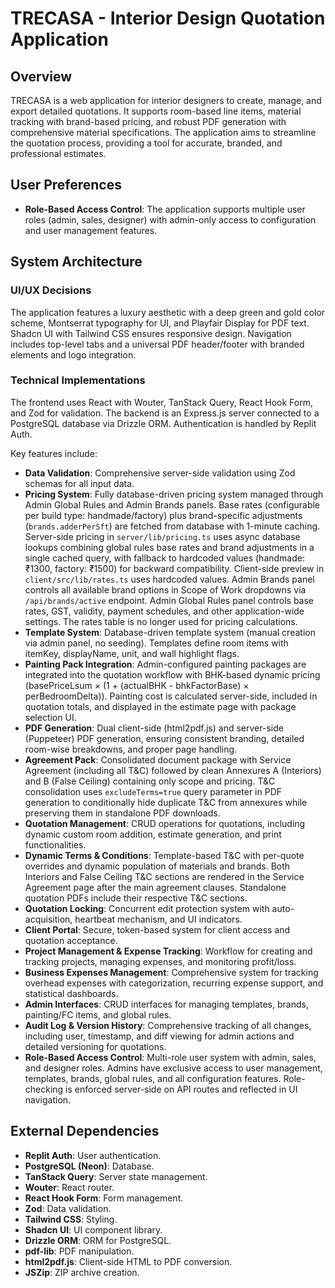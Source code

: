 # TRECASA - Interior Design Quotation Application

## Overview

TRECASA is a web application for interior designers to create, manage, and export detailed quotations. It supports room-based line items, material tracking with brand-based pricing, and robust PDF generation with comprehensive material specifications. The application aims to streamline the quotation process, providing a tool for accurate, branded, and professional estimates.

## User Preferences

- **Role-Based Access Control**: The application supports multiple user roles (admin, sales, designer) with admin-only access to configuration and user management features.

## System Architecture

### UI/UX Decisions

The application features a luxury aesthetic with a deep green and gold color scheme, Montserrat typography for UI, and Playfair Display for PDF text. Shadcn UI with Tailwind CSS ensures responsive design. Navigation includes top-level tabs and a universal PDF header/footer with branded elements and logo integration.

### Technical Implementations

The frontend uses React with Wouter, TanStack Query, React Hook Form, and Zod for validation. The backend is an Express.js server connected to a PostgreSQL database via Drizzle ORM. Authentication is handled by Replit Auth.

Key features include:
- **Data Validation**: Comprehensive server-side validation using Zod schemas for all input data.
- **Pricing System**: Fully database-driven pricing system managed through Admin Global Rules and Admin Brands panels. Base rates (configurable per build type: handmade/factory) plus brand-specific adjustments (`brands.adderPerSft`) are fetched from database with 1-minute caching. Server-side pricing in `server/lib/pricing.ts` uses async database lookups combining global rules base rates and brand adjustments in a single cached query, with fallback to hardcoded values (handmade: ₹1300, factory: ₹1500) for backward compatibility. Client-side preview in `client/src/lib/rates.ts` uses hardcoded values. Admin Brands panel controls all available brand options in Scope of Work dropdowns via `/api/brands/active` endpoint. Admin Global Rules panel controls base rates, GST, validity, payment schedules, and other application-wide settings. The rates table is no longer used for pricing calculations.
- **Template System**: Database-driven template system (manual creation via admin panel, no seeding). Templates define room items with itemKey, displayName, unit, and wall highlight flags.
- **Painting Pack Integration**: Admin-configured painting packages are integrated into the quotation workflow with BHK-based dynamic pricing (basePriceLsum × (1 + (actualBHK - bhkFactorBase) × perBedroomDelta)). Painting cost is calculated server-side, included in quotation totals, and displayed in the estimate page with package selection UI.
- **PDF Generation**: Dual client-side (html2pdf.js) and server-side (Puppeteer) PDF generation, ensuring consistent branding, detailed room-wise breakdowns, and proper page handling.
- **Agreement Pack**: Consolidated document package with Service Agreement (including all T&C) followed by clean Annexures A (Interiors) and B (False Ceiling) containing only scope and pricing. T&C consolidation uses `excludeTerms=true` query parameter in PDF generation to conditionally hide duplicate T&C from annexures while preserving them in standalone PDF downloads.
- **Quotation Management**: CRUD operations for quotations, including dynamic custom room addition, estimate generation, and print functionalities.
- **Dynamic Terms & Conditions**: Template-based T&C with per-quote overrides and dynamic population of materials and brands. Both Interiors and False Ceiling T&C sections are rendered in the Service Agreement page after the main agreement clauses. Standalone quotation PDFs include their respective T&C sections.
- **Quotation Locking**: Concurrent edit protection system with auto-acquisition, heartbeat mechanism, and UI indicators.
- **Client Portal**: Secure, token-based system for client access and quotation acceptance.
- **Project Management & Expense Tracking**: Workflow for creating and tracking projects, managing expenses, and monitoring profit/loss.
- **Business Expenses Management**: Comprehensive system for tracking overhead expenses with categorization, recurring expense support, and statistical dashboards.
- **Admin Interfaces**: CRUD interfaces for managing templates, brands, painting/FC items, and global rules.
- **Audit Log & Version History**: Comprehensive tracking of all changes, including user, timestamp, and diff viewing for admin actions and detailed versioning for quotations.
- **Role-Based Access Control**: Multi-role user system with admin, sales, and designer roles. Admins have exclusive access to user management, templates, brands, global rules, and all configuration features. Role-checking is enforced server-side on API routes and reflected in UI navigation.

## External Dependencies

- **Replit Auth**: User authentication.
- **PostgreSQL (Neon)**: Database.
- **TanStack Query**: Server state management.
- **Wouter**: React router.
- **React Hook Form**: Form management.
- **Zod**: Data validation.
- **Tailwind CSS**: Styling.
- **Shadcn UI**: UI component library.
- **Drizzle ORM**: ORM for PostgreSQL.
- **pdf-lib**: PDF manipulation.
- **html2pdf.js**: Client-side HTML to PDF conversion.
- **JSZip**: ZIP archive creation.